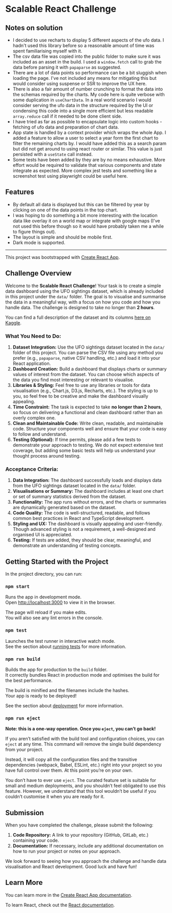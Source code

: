 # Scalable React Challenge

## Notes on solution

- I decided to use recharts to display 5 different aspects of the ufo data. I hadn't used this library before so a reasonable amount of time was spent familiarising myself with it.
- The csv data file was copied into the public folder to make sure it was included as an asset in the build. I used a `window.fetch` call to grab the data before parsing it with `papaparse` as suggested.
- There are a lot of data points so performance can be a bit sluggish when loading the page. I've not included any means for mitigating this but would consider using suspense or SSR to improve the UX here.
- There is also a fair amount of number crunching to format the data into the schemas required by the charts. My code here is quite verbose with some duplication in `useChartData`. In a real world scenario I would consider serving the ufo data in the structure required by the UI or condensing this code into a single more efficient but less readable `array.reduce` call if it needed to be done client side.
- I have tried as far as possible to encapsulate logic into custom hooks - fetching of ufo data and preparation of chart data.
- App state is handled by a context provider which wraps the whole App. I added a feature to allow a user to select a year form the first chart to filter the remaining charts by. I would have added this as a search param but did not get around to using react router or similar. This value is just persisted with a `useState` call instead.
- Some tests have been added by they are by no means exhaustive. More effort would be required to validate that various components and state integrate as expected. More complex jest tests and something like a screenshot test using playwright could be useful here.

## Features

- By default all data is displayed but this can be filtered by year by clicking on one of the data points in the top chart.
- I was hoping to do something a bit more interesting with the location data like overlay it on a world map or integrate with google maps (I've not used this before though so it would have probably taken me a while to figure things out).
- The layout is simple and should be mobile first.
- Dark mode is supported.

---

This project was bootstrapped with [Create React App](https://github.com/facebook/create-react-app).

## Challenge Overview

Welcome to the **Scalable React Challenge**! Your task is to create a simple data dashboard using the UFO sightings dataset, which is already included in this project under the `data/` folder. The goal is to visualise and summarise the data in a meaningful way, with a focus on how you code and how you handle data. The challenge is designed to take no longer than **2 hours**.

You can find a full description of the dataset and its columns [here on Kaggle](https://www.kaggle.com/datasets/NUFORC/ufo-sightings/data?select=complete.csv).

### What You Need to Do:

1. **Dataset Integration:** Use the UFO sightings dataset located in the `data/` folder of this project. You can parse the CSV file using any method you prefer (e.g., `papaparse`, native CSV handling, etc.) and load it into your React application.
2. **Dashboard Creation:** Build a dashboard that displays charts or summary values of interest from the dataset. You can choose which aspects of the data you find most interesting or relevant to visualise.
3. **Libraries & Styling:** Feel free to use any libraries or tools for data visualisation (e.g., Chart.js, D3.js, Recharts, etc.). The styling is up to you, so feel free to be creative and make the dashboard visually appealing.
4. **Time Constraint:** The task is expected to take **no longer than 2 hours**, so focus on delivering a functional and clean dashboard rather than an overly complex one.
5. **Clean and Maintainable Code:** Write clean, readable, and maintainable code. Structure your components well and ensure that your code is easy to follow and understand.
6. **Testing (Optional):** If time permits, please add a few tests to demonstrate your approach to testing. We do not expect extensive test coverage, but adding some basic tests will help us understand your thought process around testing.

### Acceptance Criteria:

1. **Data Integration:** The dashboard successfully loads and displays data from the UFO sightings dataset located in the `data/` folder.
2. **Visualisations or Summary:** The dashboard includes at least one chart or set of summary statistics derived from the dataset.
3. **Functionality:** The app runs without errors, and the charts or summaries are dynamically generated based on the dataset.
4. **Code Quality:** The code is well-structured, readable, and follows common best practices in React and TypeScript development.
5. **Styling and UX:** The dashboard is visually appealing and user-friendly. Though advanced styling is not a requirement, a well-designed and organised UI is appreciated.
6. **Testing:** If tests are added, they should be clear, meaningful, and demonstrate an understanding of testing concepts.

## Getting Started with the Project

In the project directory, you can run:

### `npm start`

Runs the app in development mode.  
Open [http://localhost:3000](http://localhost:3000) to view it in the browser.

The page will reload if you make edits.  
You will also see any lint errors in the console.

### `npm test`

Launches the test runner in interactive watch mode.  
See the section about [running tests](https://facebook.github.io/create-react-app/docs/running-tests) for more information.

### `npm run build`

Builds the app for production to the `build` folder.  
It correctly bundles React in production mode and optimises the build for the best performance.

The build is minified and the filenames include the hashes.  
Your app is ready to be deployed!

See the section about [deployment](https://facebook.github.io/create-react-app/docs/deployment) for more information.

### `npm run eject`

**Note: this is a one-way operation. Once you `eject`, you can’t go back!**

If you aren’t satisfied with the build tool and configuration choices, you can `eject` at any time. This command will remove the single build dependency from your project.

Instead, it will copy all the configuration files and the transitive dependencies (webpack, Babel, ESLint, etc.) right into your project so you have full control over them. At this point you’re on your own.

You don’t have to ever use `eject`. The curated feature set is suitable for small and medium deployments, and you shouldn’t feel obligated to use this feature. However, we understand that this tool wouldn’t be useful if you couldn’t customise it when you are ready for it.

## Submission

When you have completed the challenge, please submit the following:

1. **Code Repository:** A link to your repository (GitHub, GitLab, etc.) containing your code.
2. **Documentation:** If necessary, include any additional documentation on how to run your project or notes on your approach.

We look forward to seeing how you approach the challenge and handle data visualisation and React development. Good luck and have fun!

## Learn More

You can learn more in the [Create React App documentation](https://facebook.github.io/create-react-app/docs/getting-started).

To learn React, check out the [React documentation](https://reactjs.org/).
